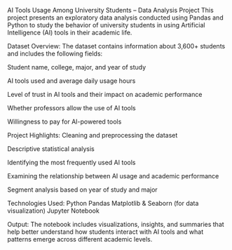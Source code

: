AI Tools Usage Among University Students – Data Analysis Project
This project presents an exploratory data analysis conducted using Pandas and Python to study the behavior of university students in using Artificial Intelligence (AI) tools in their academic life.

Dataset Overview:
The dataset contains information about 3,600+ students and includes the following fields:

Student name, college, major, and year of study

AI tools used and average daily usage hours

Level of trust in AI tools and their impact on academic performance

Whether professors allow the use of AI tools

Willingness to pay for AI-powered tools

Project Highlights:
Cleaning and preprocessing the dataset

Descriptive statistical analysis

Identifying the most frequently used AI tools

Examining the relationship between AI usage and academic performance

Segment analysis based on year of study and major

Technologies Used:
Python
Pandas
Matplotlib & Seaborn (for data visualization)
Jupyter Notebook

Output:
The notebook includes visualizations, insights, and summaries that help better understand how students interact with AI tools and what patterns emerge across different academic levels.